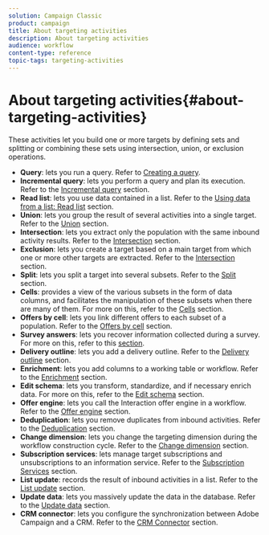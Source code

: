 ```yaml
---
solution: Campaign Classic
product: campaign
title: About targeting activities
description: About targeting activities
audience: workflow
content-type: reference
topic-tags: targeting-activities
---
```


# About targeting activities{#about-targeting-activities}

These activities let you build one or more targets by defining sets and splitting or combining these sets using intersection, union, or exclusion operations.

* **Query**: lets you run a query. Refer to [Creating a query](../../workflow/using/query.md#creating-a-query).
* **Incremental query**: lets you perform a query and plan its execution. Refer to the [Incremental query](../../workflow/using/incremental-query.md) section.
* **Read list**: lets you use data contained in a list. Refer to the [Using data from a list: Read list](../../workflow/using/importing-data.md#using-data-from-a-list--read-list) section.
* **Union**: lets you group the result of several activities into a single target. Refer to the [Union](../../workflow/using/union.md) section.
* **Intersection**: lets you extract only the population with the same inbound activity results. Refer to the [Intersection](../../workflow/using/intersection.md) section.
* **Exclusion**: lets you create a target based on a main target from which one or more other targets are extracted. Refer to the [Intersection](../../workflow/using/intersection.md) section.
* **Split**: lets you split a target into several subsets. Refer to the [Split](../../workflow/using/split.md) section.
* **Cells**: provides a view of the various subsets in the form of data columns, and facilitates the manipulation of these subsets when there are many of them. For more on this, refer to the [Cells](../../workflow/using/cells.md) section.
* **Offers by cell**: lets you link different offers to each subset of a population. Refer to the [Offers by cell](../../workflow/using/offers-by-cell.md) section.
* **Survey answers**: lets you recover information collected during a survey. For more on this, refer to this [section](../../web/using/getting-started-with-surveys.md).
* **Delivery outline**: lets you add a delivery outline. Refer to the [Delivery outline](../../workflow/using/delivery-outline.md) section.
* **Enrichment**: lets you add columns to a working table or workflow. Refer to the [Enrichment](../../workflow/using/enrichment.md) section.
* **Edit schema**: lets you transform, standardize, and if necessary enrich data. For more on this, refer to the [Edit schema](../../workflow/using/edit-schema.md) section.
* **Offer engine**: lets you call the Interaction offer engine in a workflow. Refer to the [Offer engine](../../workflow/using/offer-engine.md) section.
* **Deduplication**: lets you remove duplicates from inbound activities. Refer to the [Deduplication](../../workflow/using/deduplication.md) section.
* **Change dimension**: lets you change the targeting dimension during the workflow construction cycle. Refer to the [Change dimension](../../workflow/using/change-dimension.md) section.
* **Subscription services**: lets manage target subscriptions and unsubscriptions to an information service. Refer to the [Subscription Services](../../workflow/using/subscription-services.md) section.
* **List update**: records the result of inbound activities in a list. Refer to the [List update](../../workflow/using/list-update.md) section.
* **Update data**: lets you massively update the data in the database. Refer to the [Update data](../../workflow/using/update-data.md) section.
* **CRM connector**: lets you configure the synchronization between Adobe Campaign and a CRM. Refer to the [CRM Connector](../../workflow/using/crm-connector.md) section.


